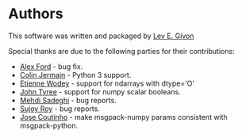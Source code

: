 <!---
-*- mode:markdown -*-
vi:ft=markdown
-->

Authors
=======
This software was written and packaged by [Lev E. Givon](https://github.com/lebedov)

Special thanks are due to the following parties for their contributions:

- [Alex Ford](https://github.com/asford) - bug fix.
- [Colin Jermain](https://github.com/cjermain) - Python 3 support.
- [Etienne Wodey](https://github.com/airwoodix) - support for ndarrays with dtype='O'
- [John Tyree](https://github.com/johntyree) - support for numpy scalar booleans.
- [Mehdi Sadeghi](https://github.com/mehdisadeghi) - bug reports.
- [Sujoy Roy](https://github.com/tvkpz) - bug reports.
- [Jose Coutinho](https://github.com/tiagocoutinho) - make msgpack-numpy  params consistent with msgpack-python.
